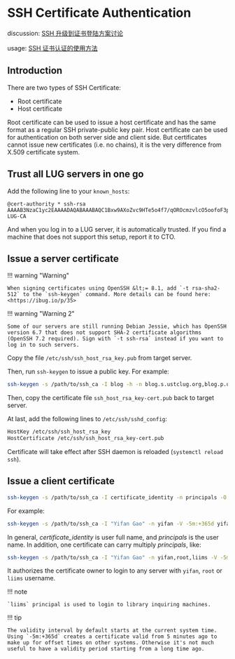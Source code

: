 # SSH Certificate Authentication

discussion: [SSH 升级到证书登陆方案讨论](https://groups.google.com/d/topic/lug-internal/K7bDLKTGHXw/discussion)

usage: [SSH 证书认证的使用方法](https://groups.google.com/d/topic/lug-internal/2iQQ30qhbQ8/discussion)

## Introduction

There are two types of SSH Certificate:

- Root certificate
- Host certificate

Root certificate can be used to issue a host certificate and has the same format as a regular SSH private-public key pair. Host certificate can be used for authentication on both server side and client side. But certificates cannot issue new certificates (i.e. no chains), it is the very difference from X.509 certificate system.

## Trust all LUG servers in one go

Add the following line to your `known_hosts`:

```text
@cert-authority * ssh-rsa AAAAB3NzaC1yc2EAAAADAQABAAABAQC1Bxw9AXoZvc9HTe5o4f7/qOROcmzvlcO5oofoF3pewtRnhNpcd/DwmxSblqpj/cjLYkE32mSCzMYY8X0CRFyMJsgSIDC4i4LXDNU0e8PbB2NIQAAeyfJEU5m/Dn1tPw9WvPtPqHCRvgSwnRfzYngMVWROgV2Qe6pOqTTgetEYfb5gkDc2i1M7yfTp3H3ExfrDKwOKPc/9UYOADMFU6u1fJN+4epLETilHC1ubtBeVi23pn1K+LDy06Gwhq1MLljCM7gFBMrmv894HrOHU4WrzLUlfkiDt2cyXLb4qPWYqilBFLUjU92kjmiI/EwB/8pR1WmdU7FoYpdgBHNr3NT53 LUG-CA
```

And when you log in to a LUG server, it is automatically trusted. If you find a machine that does not support this setup, report it to CTO.

## Issue a server certificate

!!! warning "Warning"

    When signing certificates using OpenSSH &lt;= 8.1, add `-t rsa-sha2-512` to the `ssh-keygen` command. More details can be found here: <https://ibug.io/p/35>

!!! warning "Warning 2"

    Some of our servers are still running Debian Jessie, which has OpenSSH version 6.7 that does not support SHA-2 certificate algorithms (OpenSSH 7.2 required). Sign with `-t ssh-rsa` instead if you want to log in to such servers.

Copy the file `/etc/ssh/ssh_host_rsa_key.pub` from target server.

Then, run `ssh-keygen` to issue a public key. For example:

```sh
ssh-keygen -s /path/to/ssh_ca -I blog -h -n blog.s.ustclug.org,blog.p.ustclug.org,10.254.0.15,202.141.176.98,202.141.160.98 ssh_host_rsa_key.pub
```

Then, copy the certificate file `ssh_host_rsa_key-cert.pub` back to target server.

At last, add the following lines to `/etc/ssh/sshd_config`:

```sh
HostKey /etc/ssh/ssh_host_rsa_key
HostCertificate /etc/ssh/ssh_host_rsa_key-cert.pub
```

Certificate will take effect after SSH daemon is reloaded (`systemctl reload ssh`).

## Issue a client certificate

```sh
ssh-keygen -s /path/to/ssh_ca -I certificate_identity -n principals -O option -V validity_interval public_key_file
```

For example:

```sh
ssh-keygen -s /path/to/ssh_ca -I "Yifan Gao" -n yifan -V -5m:+365d yifan.pub
```

In general, _certificate\_identity_ is user full name, and _principals_ is the user name. In addition, one certificate can carry multiply _principals_, like:

```sh
ssh-keygen -s /path/to/ssh_ca -I "Yifan Gao" -n yifan,root,liims -V -5m:+365d yifan.pub
```

It authorizes the certificate owner to login to any server with `yifan`, `root` or `liims` username.

!!! note

    `liims` principal is used to login to library inquiring machines.

!!! tip

    The validity interval by default starts at the current system time. Using `-5m:+365d` creates a certificate valid from 5 minutes ago to make up for offset times on other systems. Otherwise it's not much useful to have a validity period starting from a long time ago.
